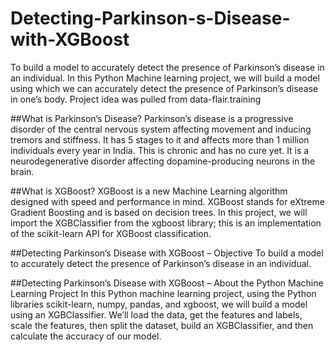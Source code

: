 # Detecting-Parkinson-s-Disease-with-XGBoost
To build a model to accurately detect the presence of Parkinson’s disease in an individual.
In this Python Machine learning project, we will build a model using which we can accurately detect the presence of Parkinson’s disease in one’s body.
Project idea was pulled from data-flair.training

##What is Parkinson’s Disease?
Parkinson’s disease is a progressive disorder of the central nervous system affecting movement and inducing tremors and stiffness. It has 5 stages to it and affects more than 1 million individuals every year in India. This is chronic and has no cure yet. It is a neurodegenerative disorder affecting dopamine-producing neurons in the brain.

##What is XGBoost?
XGBoost is a new Machine Learning algorithm designed with speed and performance in mind. XGBoost stands for eXtreme Gradient Boosting and is based on decision trees. In this project, we will import the XGBClassifier from the xgboost library; this is an implementation of the scikit-learn API for XGBoost classification.

##Detecting Parkinson’s Disease with XGBoost – Objective
To build a model to accurately detect the presence of Parkinson’s disease in an individual.

##Detecting Parkinson’s Disease with XGBoost – About the Python Machine Learning Project
In this Python machine learning project, using the Python libraries scikit-learn, numpy, pandas, and xgboost, we will build a model using an XGBClassifier. We’ll load the data, get the features and labels, scale the features, then split the dataset, build an XGBClassifier, and then calculate the accuracy of our model.

